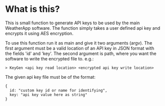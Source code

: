 # What is this?

This is small function to generate API keys to be used by the main WeatherApp
software. The function simply takes a user defined api key and encrypts it
using AES encryption.

To use this function run it as main and give it two arguments (argv). The first
argument must be a valid location of an API key in JSON format with the fields
'id' and 'key'. The second argument is path, where you want the software to
write the encrypted file to. e.g.:
```
> KeyGen <api key read location> <encrypted api key write location>
```
The given api key file must be of the format:

```json5
{
  id: "custom key id or name for identifying",
  key: "api key value here as string"
}
```
